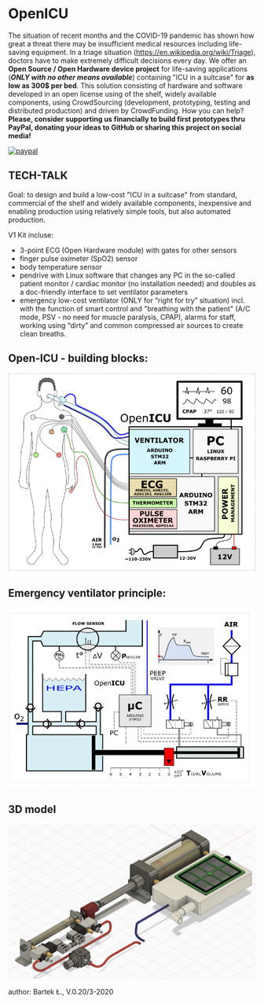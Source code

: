 
# Open**ICU**

The situation of recent months and the COVID-19 pandemic has shown how great a threat there may be insufficient medical resources including life-saving equipment. In a triage situation (https://en.wikipedia.org/wiki/Triage), doctors have to make extremely difficult decisions every day. We offer an **Open Source / Open Hardware device project** for life-saving applications (**_ONLY with no other means available_**) containing "ICU in a suitcase" for **as low as 300$ per bed**. This solution consisting of hardware and software developed in an open license using of the shelf, widely available components, using CrowdSourcing (development, prototyping, testing and distributed production) and driven by CrowdFunding. How you can help? **Please, consider supporting us financially to build first prototypes thru PayPal, donating your ideas to GitHub or sharing this project on social media!**

[![paypal](https://www.paypalobjects.com/en_US/i/btn/btn_donateCC_LG.gif)](https://www.paypal.com/cgi-bin/webscr?cmd=_donations&business=barteklecki%40o2.pl&item_name=support+OpenICU+project&currency_code=EUR&source=url)



## TECH-TALK

Goal: to design and build a low-cost "ICU in a suitcase" from standard, commercial of the shelf and widely available components, inexpensive and enabling production using relatively simple tools, but also automated production. 

V1 Kit incluse:
- 3-point ECG (Open Hardware module) with gates for other sensors
- finger pulse oximeter (SpO2) sensor
- body temperature sensor
- pendrive with Linux software that changes any PC in the so-called patient monitor / cardiac monitor (no installation needed) and doubles as a doc-friendly interface to set ventilator parameters
- emergency low-cost ventilator (ONLY for “right for try” situation) incl. with the function of smart control and "breathing with the patient" (A/C mode, PSV - no need for muscle paralysis, CPAP), alarms for staff, working using “dirty” and common compressed air sources to create clean breaths. 



## Open-ICU - building blocks:
![Alt text](https://github.com/barteklecki/OpenICU/blob/master/OpenICU_blok_design.png?raw=true)

## Emergency ventilator principle:
![Alt text](https://github.com/barteklecki/OpenICU/blob/master/Ventillo_mechanics_gif.gif?raw=true)

## 3D model 
![Alt text](https://github.com/barteklecki/OpenICU/blob/master/Ventillo_3d_model_gif.gif?raw=true)



author: Bartek Ł., V.0.20/3-2020
